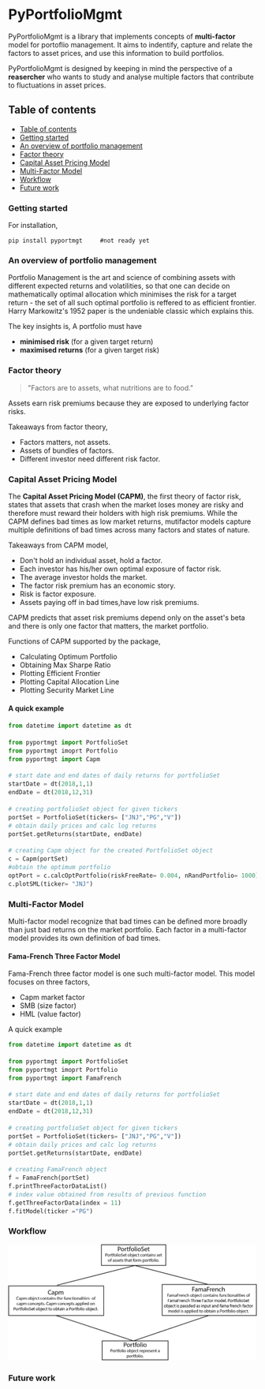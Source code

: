 # PyPortfolioMgmt

PyPortfolioMgmt is a library that implements concepts of **multi-factor** model for portoflio management.
It aims to indentify, capture and relate the factors to asset prices, and use this information to 
build portfolios.

PyPortfolioMgmt is designed by keeping in mind the perspective of a **reasercher** who wants to study and
analyse multiple factors that contribute to fluctuations in asset prices.

## Table of contents
- [Table of contents](https://github.com/RSB-Balaji/PyPortfolioMgmt/tree/readme#table-of-contents)
- [Getting started](https://github.com/RSB-Balaji/PyPortfolioMgmt/tree/readme#getting-started)
- [An overview of portfolio management](https://github.com/RSB-Balaji/PyPortfolioMgmt/tree/readme#an-overview-of-portfolio-management)
- [Factor theory](https://github.com/RSB-Balaji/PyPortfolioMgmt/tree/readme#factor-theory)
- [Capital Asset Pricing Model](https://github.com/RSB-Balaji/PyPortfolioMgmt/tree/readme/#capital-asset-pricing-model)
- [Multi-Factor Model](https://github.com/RSB-Balaji/PyPortfolioMgmt/tree/readme#multi-factor-model)
- [Workflow](https://github.com/RSB-Balaji/PyPortfolioMgmt/tree/readme#workflow)
- [Future work](https://github.com/RSB-Balaji/PyPortfolioMgmt/tree/readme#future-work)

### Getting started
For installation,

```
pip install pyportmgt     #not ready yet
```
### An overview of portfolio management
Portfolio Management is the art and science of combining assets with different expected returns and 
volatilities, so that one can decide on mathematically optimal allocation which minimises the risk
for a target return - the set of all such optimal portfolio is reffered to as efficient frontier.
Harry Markowitz's 1952 paper is the undeniable classic which explains this.

The key insights is,
A portfolio must have
  - **minimised risk** (for a given target return)
  - **maximised returns** (for a given target risk)
        
### Factor theory
>"Factors are to assets, what nutritions are to food."

Assets earn risk premiums because they are exposed to underlying factor risks.

Takeaways from factor theory,
  - Factors matters, not assets.
  - Assets of bundles of factors.
  - Different investor need different risk factor.

### Capital Asset Pricing Model
The **Capital Asset Pricing Model (CAPM)**, the first theory of factor risk, states that
assets that crash when the market loses money are risky and therefore must reward their 
holders with high risk premiums. While the CAPM defines bad times as low market returns,
mutifactor models capture multiple definitions of bad times across many factors and states
of nature.

Takeaways from CAPM model,
  - Don't hold an individual asset, hold a factor.
  - Each investor has his/her own optimal exposure of factor risk.
  - The average investor holds the market.
  - The factor risk premium has an economic story.
  - Risk is factor exposure.
  - Assets paying off in bad times,have low risk premiums.

CAPM predicts that asset risk premiums depend only on the asset's beta and there is 
only one factor that matters, the market portfolio.

Functions of CAPM supported by the package,
  - Calculating Optimum Portfolio
  - Obtaining Max Sharpe Ratio
  - Plotting Efficient Frontier
  - Plotting Capital Allocation Line
  - Plotting Security Market Line
  
#### A quick example
```python
from datetime import datetime as dt

from pyportmgt import PortfolioSet
from pyportmgt imoprt Portfolio
from pyportmgt import Capm

# start date and end dates of daily returns for portfolioSet
startDate = dt(2018,1,1)
endDate = dt(2018,12,31)

# creating portfolioSet object for given tickers
portSet = PortfolioSet(tickers= ["JNJ","PG","V"])
# obtain daily prices and calc log returns
portSet.getReturns(startDate, endDate)

# creating Capm object for the created PortfolioSet object
c = Capm(portSet)
#obtain the optimum portfolio
optPort = c.calcOptPortfolio(riskFreeRate= 0.004, nRandPortfolio= 1000)
c.plotSML(ticker= "JNJ")
```
 
### Multi-Factor Model
Multi-factor model recognize that bad times can be defined more broadly than 
just bad returns on the market portfolio. Each factor in a multi-factor model 
provides its own definition of bad times.

#### Fama-French Three Factor Model
Fama-French three factor model is one such multi-factor model. This model 
focuses on three factors,
  - Capm market factor
  - SMB (size factor) 
  - HML (value factor)

A quick example
```python
from datetime import datetime as dt

from pyportmgt import PortfolioSet
from pyportmgt imoprt Portfolio
from pyportmgt import FamaFrench

# start date and end dates of daily returns for portfolioSet
startDate = dt(2018,1,1)
endDate = dt(2018,12,31)

# creating portfolioSet object for given tickers
portSet = PortfolioSet(tickers= ["JNJ","PG","V"])
# obtain daily prices and calc log returns
portSet.getReturns(startDate, endDate)

# creating FamaFrench object
f = FamaFrench(portSet)
f.printThreeFactorDataList()
# index value obtained from results of previous function
f.getThreeFactorData(index = 11)
f.fitModel(ticker ="PG")
```

### Workflow
![](flowdiag.png)

### Future work
